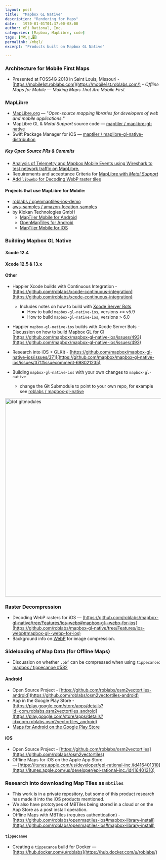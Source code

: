 ```yaml
---
layout: post
title:  "Mapbox GL Native"
description: "Rendering for Maps"
date:   1970-01-01T01:37:00-08:00
author: ePi Rational, Inc.
categories: [Mapbox, MapLibre, code]
tags: [🗺️,📱,🖥]
permalink: /mbgl/
excerpt: "Products built on Mapbox GL Native"

---
```


### Architecture for Mobile First Maps

* Presented at FOSS4G 2018 in Saint Louis, Missouri - [https://mobile1st.roblabs.com](https://mobile1st.roblabs.com/) -   *Offline Maps for Mobile — Making Maps That Are Mobile First*

### MapLibre

* [MapLibre.org](https://maplibre.org) — "*Open-source mapping libraries for developers of web and mobile applications.*"
* MapLibre GL & *Metal Support* source code — [maptiler / maplibre-gl-native](https://github.com/maplibre/maplibre-gl-native)
* Swift Package Manager for iOS — [maptiler / maplibre-gl-native-distribution](https://github.com/maptiler/maplibre-gl-native-distribution)


##### Key Open Source PRs & Commits

* [Analysis of Telemetry and Mapbox Mobile Events using Wireshark to test network traffic on MapLibre.](https://github.com/maplibre/maplibre-gl-native/pull/7#issuecomment-780287993)
* Requirements and acceptance Criteria for [MapLibre with *Metal Support*](https://github.com/maplibre/maplibre-gl-native/issues?q=label%3Ametal)
* [Add `libwebp` for Decoding WebP raster tiles](https://github.com/maplibre/maplibre-gl-native/issues/58)

#### Projects that use MapLibre for Mobile:

* [roblabs / openmaptiles-ios-demo][roblabs/openmaptiles-ios-demo]
* [aws-samples / amazon-location-samples][aws-samples/amazon-location-samples]
* by Klokan Technologies GmbH
  * [MapTiler Mobile for Android][MapTiler Mobile for Android]
  * [OpenMapTiles for Android][OpenMapTiles for Android]
  * [MapTiler Mobil‪e for iOS][MapTiler Mobil‪e for iOS]

[roblabs/openmaptiles-ios-demo]: https://github.com/roblabs/openmaptiles-ios-demo
[aws-samples/amazon-location-samples]: https://github.com/aws-samples/amazon-location-samples
[MapTiler Mobile for Android]: https://play.google.com/store/apps/details?id=com.maptiler.geoeditor
[OpenMapTiles for Android]: https://play.google.com/store/apps/details?id=com.klokantech.osm2vectortiles
[MapTiler Mobil‪e for iOS]: https://apps.apple.com/us/app/geoeditor-for-maptiler/id1168561747

### Building Mapbox GL Native

#### Xcode 12.4

#### Xcode 12.5 & 13.x

#### Other

* Happier Xcode builds with Continuous Integration - [https://github.com/roblabs/xcode-continuous-integration](https://github.com/roblabs/xcode-continuous-integration)
  * Includes notes on how to build with [Xcode Server Bots](https://github.com/roblabs/xcode-continuous-integration#in-xcode-server-bots)
    * How to build `mapbox-gl-native-ios`, versions <= v5.9
    * How to build `mapbox-gl-native-ios`, versions > 6.0

* Happier `mapbox-gl-native-ios` builds with Xcode Server Bots - Discussion on how to build Mapbox GL for CI [https://github.com/mapbox/mapbox-gl-native-ios/issues/493](https://github.com/mapbox/mapbox-gl-native-ios/issues/493)
* Research into iOS + GLKit - [https://github.com/mapbox/mapbox-gl-native-ios/issues/371](https://github.com/mapbox/mapbox-gl-native-ios/issues/371#issuecomment-698021235)
* Building `mapbox-gl-native-ios` with your own changes to `mapbox-gl-native`
  * change the Git Submodule to point to your own repo, for example see [roblabs / mapbox-gl-native](https://github.com/roblabs/mapbox-gl-native-ios/commit/e91c275c21)
<img width="640" alt="dot gitmodules" src="https://user-images.githubusercontent.com/118112/96773421-57451000-1399-11eb-8b8d-a1d46d98cc46.png">

### Raster Decompression

* Decoding WebP rasters for iOS — [https://github.com/roblabs/mapbox-gl-native/tree/Features/ios-webp#mapbox-gl--webp-for-ios](https://github.com/roblabs/mapbox-gl-native/tree/Features/ios-webp#mapbox-gl--webp-for-ios)
* Background info on [WebP](https://roblabs.com/webp) for image compression.

### Sideloading of Map Data (for Offline Maps)

* Discussion on whether `.pbf` can be compressed when using `tippecanoe`:  [mapbox / tippecanoe #582](https://github.com/mapbox/tippecanoe/issues/582)

#### Android
  * Open Source Project - [https://github.com/roblabs/osm2vectortiles-android](https://github.com/roblabs/osm2vectortiles-android)
  * App in the Google Play Store - [https://play.google.com/store/apps/details?id=com.roblabs.osm2vectortiles_android](https://play.google.com/store/apps/details?id=com.roblabs.osm2vectortiles_android)
  * [Maps for Android on the Google Play Store](https://play.google.com/store/apps/developer?id=ePi+Rational,+Inc)

#### iOS
  * Open Source Project - [https://github.com/roblabs/osm2vectortiles](https://github.com/roblabs/osm2vectortiles)
  * Offline Maps for iOS on the Apple App Store — [https://itunes.apple.com/us/developer/epi-rational-inc./id416401310](https://itunes.apple.com/us/developer/epi-rational-inc./id416401310)

### Research into downloading Map Tiles as `mbtiles`

* This work is in a private repository, but some of this product research has made it into the iOS products mentioned.
* We also have prototypes of MBTiles being stored in a cloud or on the App Store as a post install operation.
* Offline Maps with MBTiles (requires authentication) - [https://github.com/roblabs/openmaptiles-ios#mapbox-library-install](https://github.com/roblabs/openmaptiles-ios#mapbox-library-install)

#### `tippecanoe`

* Creating a `tippecanoe` build for Docker — [https://hub.docker.com/u/roblabs](https://hub.docker.com/u/roblabs/)
